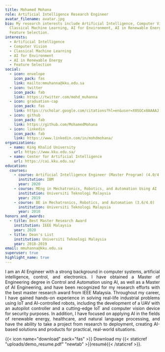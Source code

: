 ```yaml
---
title: Mohamed Mohana
role: Artificial Intelligence Research Engineer
avatar_filename: avatar.jpg
bio: My research interests include Artificial Intelligence, Computer Vision,
  Classical Machine Learning, AI for Environment, AI in Renewable Energy,
  Feature Selection.
interests:
  - Artificial Intelligence
  - Computer Vision
  - Classical Machine Learning
  - AI for Environment
  - AI in Renewable Energy
  - Feature Selection
social:
  - icon: envelope
    icon_pack: fas
    link: mailto:mmuhanna@kku.edu.sa
  - icon: twitter
    icon_pack: fab
    link: https://twitter.com/mohd_muhanna
  - icon: graduation-cap
    icon_pack: fas
    link: https://scholar.google.com/citations?hl=en&user=X0SGCx8AAAAJ
  - icon: github
    icon_pack: fab
    link: https://github.com/MohamedMohana
  - icon: linkedin
    icon_pack: fab
    link: https://www.linkedin.com/in/mohdmohana/
organizations:
  - name: King Khalid University
    url: https://www.kku.edu.sa/
  - name: Center for Artificial Intelligence
    url: https://cai.kku.edu.sa/
education:
  courses:
    - course: Artificial Intelligence Engineer (Master Program) (4.0/4.0)
      institution: IBM
      year: 2020
    - course: MEng in Mechatronics, Robotics, and Automation Using AI (3.9/4.0)
      institution: Universiti Teknologi Malaysia
      year: 2019
    - course: BE in Mechatronics, Robotics, and Automation (3.6/4.0)
      institution: Universiti Teknologi Malaysia
      year: 2018
honors_and_awards:
  - title: Best Master Research Award
    institution: IEEE Malaysia
    year: 2020
  - title: Dean's List
    institution: Universiti Teknologi Malaysia
    year: 2018-2019
email: mmuhanna@kku.edu.sa
superuser: true
highlight_name: true
---
```


<p align="justify">
I am an AI Engineer with a strong background in computer systems, artificial intelligence, control, and electronics. I have obtained a Master of Engineering degree in Control and Automation using AI, as well as a Master of AI Engineering, and have been recognized for my research efforts with the best master research award from IEEE Malaysia. Throughout my career, I have gained hands-on experience in solving real-life industrial problems using IoT and AI-controlled robots, including the development of a UAV with an autopilot controller and a cutting-edge IoT and computer vision device for security purposes. In addition, I have focused on applying AI in the fields of renewable energy, healthcare, and natural language processing, and have the ability to take a project from research to deployment, creating AI-based solutions and products for practical, real-world situations.
</p>

{{< icon name="download" pack="fas" >}} Download my {{< staticref "uploads/demo_resume.pdf" "newtab" >}}resumé{{< /staticref >}}.

